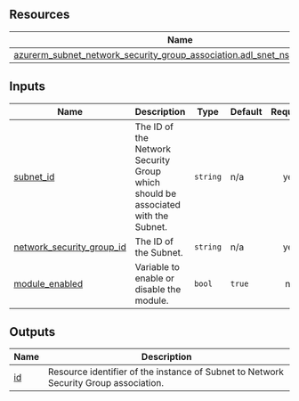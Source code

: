 <!-- BEGIN_TF_DOCS -->
## Resources

| Name | Type |
|------|------|
| [azurerm_subnet_network_security_group_association.adl_snet_nsg_association](https://registry.terraform.io/providers/hashicorp/azurerm/latest/docs/resources/subnet_network_security_group_association) | resource |

## Inputs

| Name | Description | Type | Default | Required |
|------|-------------|------|---------|:--------:|
| <a name="input_subnet_id"></a> [subnet\_id](#input\_subnet\_id) | The ID of the Network Security Group which should be associated with the Subnet. | `string` | n/a | yes |
| <a name="input_network_security_group_id"></a> [network\_security\_group\_id](#input\_network\_security\_group\_id) | The ID of the Subnet. | `string` | n/a | yes |
| <a name="input_module_enabled"></a> [module\_enabled](#input\_module\_enabled) | Variable to enable or disable the module. | `bool` | `true` | no |

## Outputs

| Name | Description |
|------|-------------|
| <a name="output_id"></a> [id](#output\_id) | Resource identifier of the instance of Subnet to Network Security Group association. |
<!-- END_TF_DOCS -->